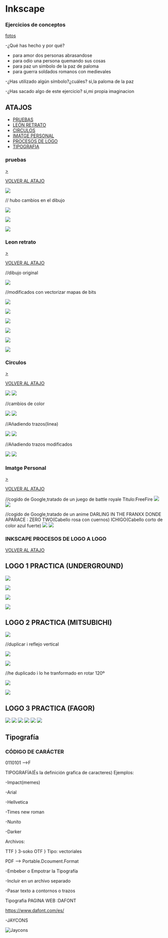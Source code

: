 # Inkscape
 
 ### Ejercicios de conceptos
 
 [fotos]()

-¿Qué has hecho y por qué?
- para amor dos personas abrasandose
- para odio una persona quemando sus cosas
- para paz un simbolo de la paz de paloma
- para guerra soldados romanos con medievales

-¿Has utilizado algún símbolo?¿cuáles?
si,la paloma de la paz

-¿Has sacado algo de este ejercicio?
si,mi propia imaginacion 

## ATAJOS
- [PRUEBAS](https://github.com/chenbangwei/SOLDADURA-Y-DISENO/blob/main/INKSCAPE.md#pruebas)
- [LEÓN RETRATO](https://github.com/chenbangwei/SOLDADURA-Y-DISENO/blob/main/INKSCAPE.md#leon-retrato)
- [CIRCULOS](https://github.com/chenbangwei/SOLDADURA-Y-DISENO/blob/main/INKSCAPE.md#circulos)
- [IMATGE PERSONAL](https://github.com/chenbangwei/SOLDADURA-Y-DISENO/blob/main/INKSCAPE.md#imatge-personal)
- [PROCESOS DE LOGO](https://github.com/chenbangwei/SOLDADURA-Y-DISENO/blob/main/INKSCAPE.md#inkscape-procesos-de-logo-a-logo)
- [TIPOGRAFIA](https://github.com/chenbangwei/SOLDADURA-Y-DISENO/blob/main/INKSCAPE.md#tipograf%C3%ADa)

### pruebas                

[>](https://github.com/chenbangwei/SOLDADURA-Y-DISENO/blob/main/INKSCAPE.md#leon-retrato)

[VOLVER AL ATAJO](https://github.com/chenbangwei/SOLDADURA-Y-DISENO/blob/main/INKSCAPE.md#atajos)                 

![](https://raw.githubusercontent.com/chenbangwei/SOLDADURA-Y-DISENO/57e2d7994ff40249d5c950cd3a8a3098fef8a5a6/dibujo%20de%20prueba.svg)

// hubo cambios en el dibujo

![](https://raw.githubusercontent.com/chenbangwei/SOLDADURA-Y-DISENO/main/path1393.png)

![](https://raw.githubusercontent.com/chenbangwei/SOLDADURA-Y-DISENO/main/dibujo%20de%20prueba.png)

![](https://raw.githubusercontent.com/chenbangwei/SOLDADURA-Y-DISENO/main/dibujo%20de%20150%20ppp.png.svg.png)

### Leon retrato             

[>](https://github.com/chenbangwei/SOLDADURA-Y-DISENO/blob/main/INKSCAPE.md#circulos)

[VOLVER AL ATAJO](https://github.com/chenbangwei/SOLDADURA-Y-DISENO/blob/main/INKSCAPE.md#atajos)

//dibujo original

![](https://github.com/chenbangwei/SOLDADURA-Y-DISENO/blob/main/0468ba4c-65e8-436e-a267-f76147971ea0.jpg)

//modificados con vectorizar mapas de bits

![](https://github.com/chenbangwei/SOLDADURA-Y-DISENO/blob/main/leon.svg.png)

![](https://github.com/chenbangwei/SOLDADURA-Y-DISENO/blob/main/leon.svg)

![](https://github.com/chenbangwei/SOLDADURA-Y-DISENO/blob/main/leon%20one%20.svg.png)

![](https://github.com/chenbangwei/SOLDADURA-Y-DISENO/blob/main/leon2.svg.png)

![](https://github.com/chenbangwei/SOLDADURA-Y-DISENO/blob/main/hilla.svg.png)

![](https://github.com/chenbangwei/SOLDADURA-Y-DISENO/blob/main/leon3.svg.png)

### Circulos       

[>](https://github.com/chenbangwei/SOLDADURA-Y-DISENO/blob/main/INKSCAPE.md#imatge-personal)

[VOLVER AL ATAJO](https://github.com/chenbangwei/SOLDADURA-Y-DISENO/blob/main/INKSCAPE.md#atajos)

![](https://github.com/chenbangwei/SOLDADURA-Y-DISENO/blob/main/Captura%20de%20pantalla%20de%202021-03-25%2010-36-46.png)
![](https://github.com/chenbangwei/SOLDADURA-Y-DISENO/blob/main/circulo03%20propiedades.png)

//cambios de color

![](https://github.com/chenbangwei/SOLDADURA-Y-DISENO/blob/main/cambio%20de%20color.png)
![](https://github.com/chenbangwei/SOLDADURA-Y-DISENO/blob/main/circulo1.png)

//Añadiendo trazos(linea)

![](https://github.com/chenbangwei/SOLDADURA-Y-DISENO/blob/main/circulo.svg.png)
![](https://github.com/chenbangwei/SOLDADURA-Y-DISENO/blob/main/color%20de%20trazo%20circulo%2002.png)

//Añadiendo trazos modificados

![](https://github.com/chenbangwei/SOLDADURA-Y-DISENO/blob/main/0468ba4c-65e8-436e-a267-f76147971ea0.jpg.2021_03_25_10_14_33.0.svg.png)
![](https://github.com/chenbangwei/SOLDADURA-Y-DISENO/blob/main/Captura%20de%20pantalla%20de%202021-03-25%2010-11-00.png)

### Imatge Personal 

[>](https://github.com/chenbangwei/SOLDADURA-Y-DISENO/blob/main/INKSCAPE.md#inkscape-procesos-de-logo-a-logo)

[VOLVER AL ATAJO](https://github.com/chenbangwei/SOLDADURA-Y-DISENO/blob/main/INKSCAPE.md#atajos)

//cogido de Google,tratado de un juego de battle royale Titulo:FreeFire
![](https://github.com/chenbangwei/SOLDADURA-Y-DISENO/blob/main/unnamed.png)
![](https://github.com/chenbangwei/SOLDADURA-Y-DISENO/blob/main/Captura%20de%20pantalla%20de%202021-03-26%2012-45-03%20-%201.png)

//cogido de Google,tratado de un anime DARLING IN THE FRANXX DONDE APARACE : ZERO TWO(Cabello rosa con cuernos) ICHIGO(Cabello corto de color azul fuerte)
![](https://github.com/chenbangwei/SOLDADURA-Y-DISENO/blob/main/Cosplay-de-Darling-in-the-Franxx-muestra-la-amistad-de-Ichigo-y-Zero-Two.jpg)
![](https://github.com/chenbangwei/SOLDADURA-Y-DISENO/blob/main/g1217.png)

### INKSCAPE PROCESOS DE LOGO A LOGO             

[VOLVER AL ATAJO](https://github.com/chenbangwei/SOLDADURA-Y-DISENO/blob/main/INKSCAPE.md#atajos)

## LOGO 1 PRACTICA (UNDERGROUND)

![](https://github.com/chenbangwei/SOLDADURA-Y-DISENO/blob/main/Captura%20de%20pantalla%20de%202021-04-08%2011-46-28.png)

![](https://github.com/chenbangwei/SOLDADURA-Y-DISENO/blob/main/Captura%20de%20pantalla%20de%202021-04-08%2011-47-28.png)

![](https://github.com/chenbangwei/SOLDADURA-Y-DISENO/blob/main/Captura%20de%20pantalla%20de%202021-04-08%2012-10-51.png)

![](https://github.com/chenbangwei/SOLDADURA-Y-DISENO/blob/main/Captura%20de%20pantalla%20de%202021-04-08%2010-53-04.png)

## LOGO 2 PRACTICA (MITSUBICHI)

![](https://github.com/chenbangwei/SOLDADURA-Y-DISENO/blob/main/Captura%20de%20pantalla%20de%202021-04-08%2012-29-31.png)

//duplicar i reflejo vertical

![](https://github.com/chenbangwei/SOLDADURA-Y-DISENO/blob/main/Captura%20de%20pantalla%20de%202021-04-08%2012-54-45.png)

![](https://github.com/chenbangwei/SOLDADURA-Y-DISENO/blob/main/Captura%20de%20pantalla%20de%202021-04-08%2012-59-06.png)

//he duplicado i lo he tranformado en rotar 120º

![](https://github.com/chenbangwei/SOLDADURA-Y-DISENO/blob/main/Captura%20de%20pantalla%20de%202021-04-08%2013-03-56.png)

![](https://github.com/chenbangwei/SOLDADURA-Y-DISENO/blob/main/Captura%20de%20pantalla%20de%202021-04-08%2013-10-18.png)

## LOGO 3 PRACTICA (FAGOR)

![](https://github.com/chenbangwei/SOLDADURA-Y-DISENO/blob/main/Captura%20de%20pantalla%20de%202021-04-16%2010-05-53.png)
![](https://github.com/chenbangwei/SOLDADURA-Y-DISENO/blob/main/Captura%20de%20pantalla%20de%202021-04-16%2010-06-30.png)
![](https://github.com/chenbangwei/SOLDADURA-Y-DISENO/blob/main/Captura%20de%20pantalla%20de%202021-04-16%2010-08-02.png)
![](https://github.com/chenbangwei/SOLDADURA-Y-DISENO/blob/main/Captura%20de%20pantalla%20de%202021-04-16%2010-09-41.png)
![](https://github.com/chenbangwei/SOLDADURA-Y-DISENO/blob/main/Captura%20de%20pantalla%20de%202021-04-16%2010-11-27.png)
![](https://github.com/chenbangwei/SOLDADURA-Y-DISENO/blob/main/Captura%20de%20pantalla%20de%202021-04-16%2010-12-22.png)

## Tipografía


### CÓDIGO DE CARÁCTER
 
 0110101 -->F 
 
TIPOGRAFÍA(És la definición grafica de caracteres)
Ejemplos:

-Impact(memes)

-Arial

-Hellvetica

-Times new roman

-Nunito

-Darker

Archivos: 

TTF }
3-soko
OTF }
Tipo: vectoriales

PDF --> Portable.Dcoument.Format

-Embeber o Empotrar la Tipografía

-Incluir en un archivo separado

-Pasar texto a contornos o trazos

 Tipografia PAGINA WEB :DAFONT
 
 https://www.dafont.com/es/
 
 -JAYCONS
 
![Jaycons](https://github.com/chenbangwei/SOLDADURA-Y-DISENO/blob/main/Captura%20de%20pantalla%20de%202021-04-19%2010-42-40.png)
